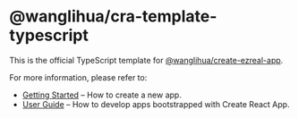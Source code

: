 # @wanglihua/cra-template-typescript

This is the official TypeScript template for [@wanglihua/create-ezreal-app](https://github.com/wanglihua007/ezreal/).

For more information, please refer to:

- [Getting Started](https://create-react-app.dev/docs/getting-started) – How to create a new app.
- [User Guide](https://create-react-app.dev) – How to develop apps bootstrapped with Create React App.
